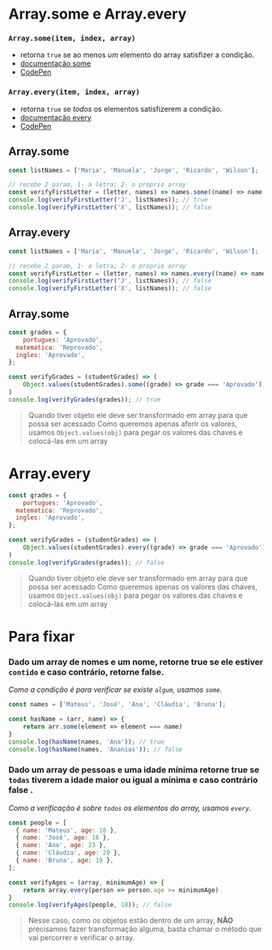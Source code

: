 # Array.some e Array.every
### `Array.some(item, index, array)`
- retorna `true` se ao menos *um* elemento do array satisfizer a condição.
- [documentação some](https://developer.mozilla.org/pt-BR/docs/Web/JavaScript/Reference/Global_Objects/Array/some)
- [CodePen](https://codepen.io/pen/?template=abZoOZz)
  
### `Array.every(item, index, array)`
- retorna `true` se *todos* os elementos satisfizerem a condição.
- [documentação every](https://developer.mozilla.org/pt-BR/docs/Web/JavaScript/Reference/Global_Objects/Array/every)
- [CodePen](https://codepen.io/pen/?template=NWrKqME)

## Array.some
```javascript
const listNames = ['Maria', 'Manuela', 'Jorge', 'Ricardo', 'Wilson'];

// recebe 2 param, 1- a letra; 2- o proprio array
const verifyFirstLetter = (letter, names) => names.some((name) => name[0] === letter);
console.log(verifyFirstLetter('J', listNames)); // true
console.log(verifyFirstLetter('X', listNames)); // false
```
## Array.every
```javascript
const listNames = ['Maria', 'Manuela', 'Jorge', 'Ricardo', 'Wilson'];

// recebe 2 param, 1- a letra; 2- o proprio array
const verifyFirstLetter = (letter, names) => names.every((name) => name[0] === letter);
console.log(verifyFirstLetter('J', listNames)); // false
console.log(verifyFirstLetter('X', listNames)); // false
```


## Array.some
```javascript
const grades = {
    portugues: 'Aprovado',
  matematica: 'Reprovado',
  ingles: 'Aprovado',
};

const verifyGrades = (studentGrades) => (
    Object.values(studentGrades).some((grade) => grade === 'Aprovado')
)
console.log(verifyGrades(grades)); // true
```
> Quando tiver objeto ele deve ser transformado em array para que possa ser acessado
> Como queremos apenas aferir os valores, usamos `Object.values(obj)` para pegar os valores das chaves e colocá-las em um array
# Array.every
```javascript
const grades = {
    portugues: 'Aprovado',
  matematica: 'Reprovado',
  ingles: 'Aprovado',
};

const verifyGrades = (studentGrades) => (
    Object.values(studentGrades).every((grade) => grade === 'Aprovado')
)
console.log(verifyGrades(grades)); // false
```
> Quando tiver objeto ele deve ser transformado em array para que possa ser acessado
> Como queremos apenas os valores das chaves, usamos `Object.values(obj)` para pegar os valores das chaves e colocá-las em um array


# Para fixar
### Dado um array de nomes e um nome, retorne **true** se ele estiver `contido` e caso contrário, retorne **false**.
_Como a condição é para verificar se existe `algum`, usamos `some`_.
```javascript
const names = ['Mateus', 'José', 'Ana', 'Cláudia', 'Bruna'];

const hasName = (arr, name) => {
    return arr.some(element => element === name)
}
console.log(hasName(names, 'Ana')); // true
console.log(hasName(names, 'Ananias')); // false
```


### Dado um array de pessoas e uma idade mínima retorne **true** se `todas` tiverem a idade maior ou igual a mínima e caso contrário **false** .
_Como a verificação é sobre `todos` os elementos do array, usamos `every`_.
```javascript
const people = [
  { name: 'Mateus', age: 18 },
  { name: 'José', age: 16 },
  { name: 'Ana', age: 23 },
  { name: 'Cláudia', age: 20 },
  { name: 'Bruna', age: 19 },
];

const verifyAges = (array, minimumAge) => {
    return array.every(person => person.age >= minimumAge)
}
console.log(verifyAges(people, 18)); // false
```
> Nesse caso, como os objetos estão dentro de um array, **NÃO** precisamos fazer transformação alguma, basta chamar o método que vai percorrer e verificar o array.



